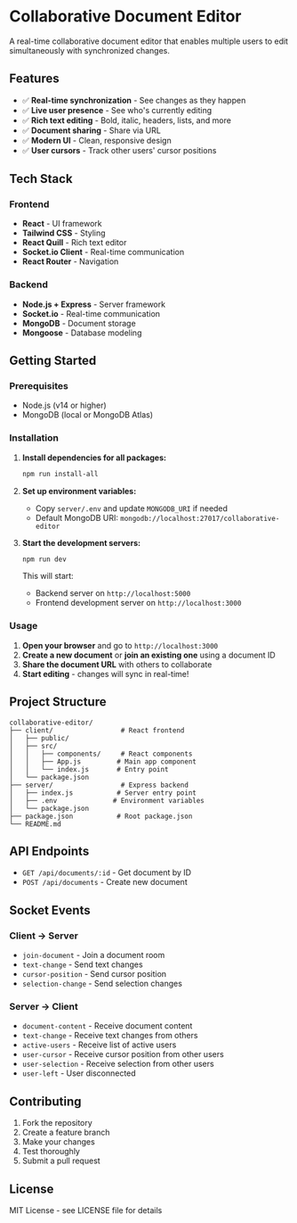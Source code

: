 # Collaborative Document Editor

A real-time collaborative document editor that enables multiple users to edit simultaneously with synchronized changes.

## Features

- ✅ **Real-time synchronization** - See changes as they happen
- ✅ **Live user presence** - See who's currently editing
- ✅ **Rich text editing** - Bold, italic, headers, lists, and more
- ✅ **Document sharing** - Share via URL
- ✅ **Modern UI** - Clean, responsive design
- ✅ **User cursors** - Track other users' cursor positions

## Tech Stack

### Frontend
- **React** - UI framework
- **Tailwind CSS** - Styling
- **React Quill** - Rich text editor
- **Socket.io Client** - Real-time communication
- **React Router** - Navigation

### Backend
- **Node.js + Express** - Server framework
- **Socket.io** - Real-time communication
- **MongoDB** - Document storage
- **Mongoose** - Database modeling

## Getting Started

### Prerequisites
- Node.js (v14 or higher)
- MongoDB (local or MongoDB Atlas)

### Installation

1. **Install dependencies for all packages:**
   ```bash
   npm run install-all
   ```

2. **Set up environment variables:**
   - Copy `server/.env` and update `MONGODB_URI` if needed
   - Default MongoDB URI: `mongodb://localhost:27017/collaborative-editor`

3. **Start the development servers:**
   ```bash
   npm run dev
   ```

   This will start:
   - Backend server on `http://localhost:5000`
   - Frontend development server on `http://localhost:3000`

### Usage

1. **Open your browser** and go to `http://localhost:3000`
2. **Create a new document** or **join an existing one** using a document ID
3. **Share the document URL** with others to collaborate
4. **Start editing** - changes will sync in real-time!

## Project Structure

```
collaborative-editor/
├── client/                 # React frontend
│   ├── public/
│   ├── src/
│   │   ├── components/     # React components
│   │   ├── App.js         # Main app component
│   │   └── index.js       # Entry point
│   └── package.json
├── server/                 # Express backend
│   ├── index.js           # Server entry point
│   ├── .env              # Environment variables
│   └── package.json
├── package.json           # Root package.json
└── README.md
```

## API Endpoints

- `GET /api/documents/:id` - Get document by ID
- `POST /api/documents` - Create new document

## Socket Events

### Client → Server
- `join-document` - Join a document room
- `text-change` - Send text changes
- `cursor-position` - Send cursor position
- `selection-change` - Send selection changes

### Server → Client
- `document-content` - Receive document content
- `text-change` - Receive text changes from others
- `active-users` - Receive list of active users
- `user-cursor` - Receive cursor position from other users
- `user-selection` - Receive selection from other users
- `user-left` - User disconnected

## Contributing

1. Fork the repository
2. Create a feature branch
3. Make your changes
4. Test thoroughly
5. Submit a pull request

## License

MIT License - see LICENSE file for details
